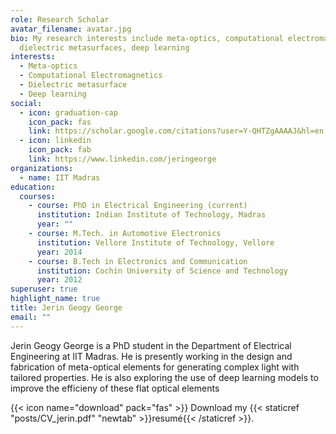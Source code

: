 ```yaml
---
role: Research Scholar
avatar_filename: avatar.jpg
bio: My research interests include meta-optics, computational electromagnetics,
  dielectric metasurfaces, deep learning
interests:
  - Meta-optics
  - Computational Electromagnetics
  - Dielectric metasurface
  - Deep learning
social:
  - icon: graduation-cap
    icon_pack: fas
    link: https://scholar.google.com/citations?user=Y-QHTZgAAAAJ&hl=en
  - icon: linkedin
    icon_pack: fab
    link: https://www.linkedin.com/jeringeorge
organizations:
  - name: IIT Madras
education:
  courses:
    - course: PhD in Electrical Engineering (current)
      institution: Indian Institute of Technology, Madras
      year: ""
    - course: M.Tech. in Automotive Electronics
      institution: Vellore Institute of Technology, Vellore
      year: 2014
    - course: B.Tech in Electronics and Communication
      institution: Cochin University of Science and Technology
      year: 2012
superuser: true
highlight_name: true
title: Jerin Geogy George
email: ""
---
```

Jerin Geogy George is a PhD student in the Department of Electrical Engineering at IIT Madras. He is presently working in the design and fabrication of meta-optical elements for generating complex light with tailored properties. He is also exploring the use of deep learning models to improve the efficieny of these flat optical elements

{{< icon name="download" pack="fas" >}} Download my {{< staticref "posts/CV_jerin.pdf" "newtab" >}}resumé{{< /staticref >}}.